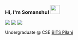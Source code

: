 <!-- ![](https://github.com/halfrost/halfrost/blob/master/icons/header_.png) -->
<h3>Hi, I'm Somanshu! <img src="https://raw.githubusercontent.com/MartinHeinz/MartinHeinz/master/wave.gif" width="30px" padding-bottom="0"> </h3>

<a href="mailto:somanshu.code@gmail.com"><img src="https://img.shields.io/badge/Email-D14836?logo=gmail&logoColor=white&color=red"></a>
<a href="https://discordapp.com/users/1293131857822617602"><img src="https://img.shields.io/badge/Discord-%235865F2.svg?&logo=discord&logoColor=white"></a>
<a href="https://linkedin.com/in/somanshurath"><img src="https://img.shields.io/badge/LinkedIn-0077B5?logo=linkedin&logoColor=white&color=blue"></a>

<p>
  Undergraduate @ CSE <a href='https://www.bits-pilani.ac.in/goa/computer-science-information-systems/'>BITS Pilani</a><br>
</p>

<!--
<p align="left">
  <img src="https://img.shields.io/badge/Python-3776AB?style=flat-square&logo=python&logoColor=white&color=blue">
  <img src="https://img.shields.io/badge/JavaScript-F7DF1E?style=flat-square&logo=javascript&logoColor=white&color=yellow">
  <img src="https://img.shields.io/badge/React-61DAFB?style=flat-square&logo=react&logoColor=white&color=blue">
  <img src="https://img.shields.io/badge/TypeScript-3178C6?style=flat-square&logo=typescript&logoColor=white&color=blue">
  <img src="https://img.shields.io/badge/Node.js-339933?style=flat-square&logo=node.js&logoColor=white&color=orange">
  <img src="https://img.shields.io/badge/C++-00599C?style=flat-square&logo=c%2B%2B&logoColor=white&color=blue">
  <img src="https://img.shields.io/badge/SQL-4479A1?style=flat-square&logo=sql&logoColor=white&color=blue">
  <img src="https://img.shields.io/badge/Apache%20Kafka-000?flat-square&logo=apachekafka&logoColor=black&color=white">
  <img src="https://img.shields.io/badge/Flutter-%2302569B.svg?style=flat-square&logo=Flutter&logoColor=white">
  <img src="https://img.shields.io/badge/Linux-FCC624?style=flat-square&logo=linux&logoColor=white&color=black">
  <img src="https://img.shields.io/badge/C-A8B9CC?style=flat-square&logo=c&logoColor=white&color=blue">
  <img src="https://img.shields.io/badge/Git-F05032?style=flat-square&logo=git&logoColor=white&color=black">
</p>
-->

<!--
<p>
  <img height="150px" src="https://github-readme-stats.vercel.app/api/top-langs/?username=somanshurath&layout=compact&theme=github_dark&include_all_commits=true">

  <img height="150px" src="https://github-readme-stats.vercel.app/api/?username=somanshurath&theme=github_dark&howicons=true&hide_title=true&show_icons=true&hide=stars,contribs&rank_icon=percentile&include_all_commits=true&card_width=90px&hide_rank=true"/>
</p>
-->
